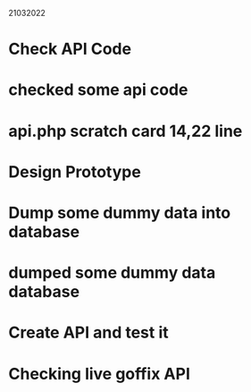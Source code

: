 21032022
# Check API Code
# checked some api code
# api.php scratch card 14,22 line
# Design Prototype
# Dump some dummy data into database
# dumped some dummy data database
# Create API and test it
# Checking live goffix API